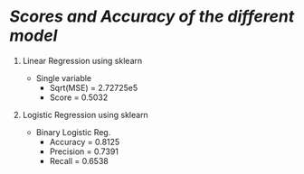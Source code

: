 # _Scores and Accuracy of the different model_

1. Linear Regression using sklearn
    * Single variable
        -  Sqrt(MSE)   = 2.72725e5
        -  Score       = 0.5032

2. Logistic Regression using sklearn
    * Binary Logistic Reg.
        - Accuracy     = 0.8125
        - Precision    = 0.7391
        - Recall       = 0.6538
